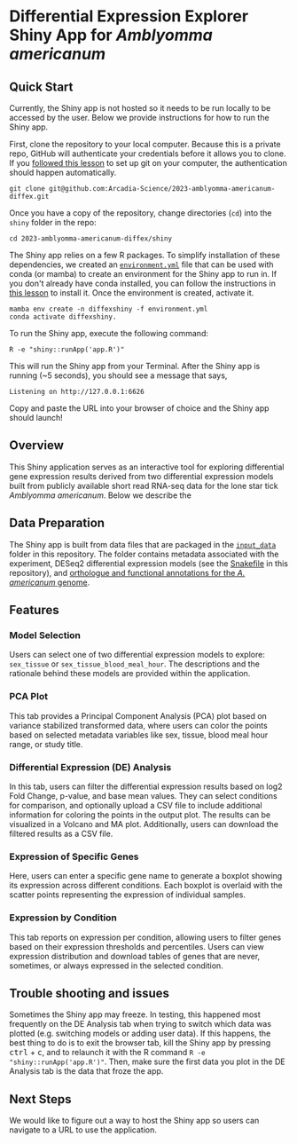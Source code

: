 # Differential Expression Explorer Shiny App for *Amblyomma americanum*

## Quick Start

Currently, the Shiny app is not hosted so it needs to be run locally to be accessed by the user.
Below we provide instructions for how to run the Shiny app.

First, clone the repository to your local computer.
Because this is a private repo, GitHub will authenticate your credentials before it allows you to clone.
If you [followed this lesson](https://training.arcadiascience.com/workshops/20220920-intro-to-git-and-github/lesson/) to set up git on your computer, the authentication should happen automatically.

```
git clone git@github.com:Arcadia-Science/2023-amblyomma-americanum-diffex.git
```

Once you have a copy of the repository, change directories (`cd`) into the `shiny` folder in the repo:

```
cd 2023-amblyomma-americanum-diffex/shiny
```

The Shiny app relies on a few R packages.
To simplify installation of these dependencies, we created an [`environment.yml`](./environment.yml) file that can be used with conda (or mamba) to create an environment for the Shiny app to run in.
If you don't already have conda installed, you can follow the instructions in [this lesson](https://training.arcadiascience.com/arcadia-users-group/20221017-conda/lesson/) to install it. 
Once the environment is created, activate it.

```
mamba env create -n diffexshiny -f environment.yml
conda activate diffexshiny.
```

To run the Shiny app, execute the following command:

```
R -e "shiny::runApp('app.R')"
```

This will run the Shiny app from your Terminal.
After the Shiny app is running (~5 seconds), you should see a message that says,

```
Listening on http://127.0.0.1:6626
```

Copy and paste the URL into your browser of choice and the Shiny app should launch!

## Overview

This Shiny application serves as an interactive tool for exploring differential gene expression results derived from two differential expression models built from publicly available short read RNA-seq data for the lone star tick *Amblyomma americanum*.
Below we describe the 

## Data Preparation

The Shiny app is built from data files that are packaged in the [`input_data`](./input_data) folder in this repository.
The folder contains metadata associated with the experiment, DESeq2 differential expression models (see the [Snakefile](../Snakefile) in this repository), and [orthologue and functional annotations for the *A. americanum* genome](https://github.com/Arcadia-Science/protein-data-curation).

## Features

### Model Selection

Users can select one of two differential expression models to explore: `sex_tissue` or `sex_tissue_blood_meal_hour`.
The descriptions and the rationale behind these models are provided within the application.

### PCA Plot

This tab provides a Principal Component Analysis (PCA) plot based on variance stabilized transformed data, where users can color the points based on selected metadata variables like sex, tissue, blood meal hour range, or study title.

### Differential Expression (DE) Analysis

In this tab, users can filter the differential expression results based on log2 Fold Change, p-value, and base mean values.
They can select conditions for comparison, and optionally upload a CSV file to include additional information for coloring the points in the output plot.
The results can be visualized in a Volcano and MA plot.
Additionally, users can download the filtered results as a CSV file.

### Expression of Specific Genes

Here, users can enter a specific gene name to generate a boxplot showing its expression across different conditions.
Each boxplot is overlaid with the scatter points representing the expression of individual samples.

### Expression by Condition

This tab reports on expression per condition, allowing users to filter genes based on their expression thresholds and percentiles.
Users can view expression distribution and download tables of genes that are never, sometimes, or always expressed in the selected condition.

## Trouble shooting and issues

Sometimes the Shiny app may freeze.
In testing, this happened most frequently on the DE Analysis tab when trying to switch which data was plotted (e.g. switching models or adding user data).
If this happens, the best thing to do is to exit the browser tab, kill the Shiny app by pressing <kbd>ctrl</kbd> + <kbd>c</kbd>, and to relaunch it with the R command `R -e "shiny::runApp('app.R')"`.
Then, make sure the first data you plot in the DE Analysis tab is the data that froze the app.  

## Next Steps

We would like to figure out a way to host the Shiny app so users can navigate to a URL to use the application.
